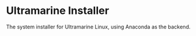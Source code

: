 # Ultramarine Installer

The system installer for Ultramarine Linux, using Anaconda as the backend.
